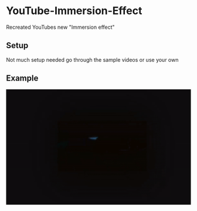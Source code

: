 # YouTube-Immersion-Effect
Recreated YouTubes new "Immersion effect"

## Setup
Not much setup needed go through the sample videos or use your own

## Example
![](https://github.com/Toby323/YouTube-Immersion-Effect/blob/main/assets/example.gif)
